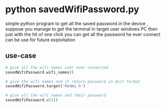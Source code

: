 # python savedWifiPassword.py
simple python program to get all the saved password in the device ,
suppose you manage to get the terminal in target user windows PC then just with the hit of one click you can get all the password he ever connect 
can be use for future exploitation

## use-case
```python 
# give all the wifi names user ever connected
savedWifiPassword.wifi_names()

# give the wifi names and it return password in dict format
savedWifiPassword.target('Redmi h')

# give all the wifi names and their password 
savedWifiPassword.all()
```
